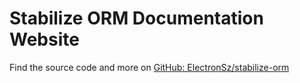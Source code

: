 # Stabilize ORM Documentation Website

Find the source code and more on [GitHub: ElectronSz/stabilize-orm](https://github.com/ElectronSz/stabilize-orm)